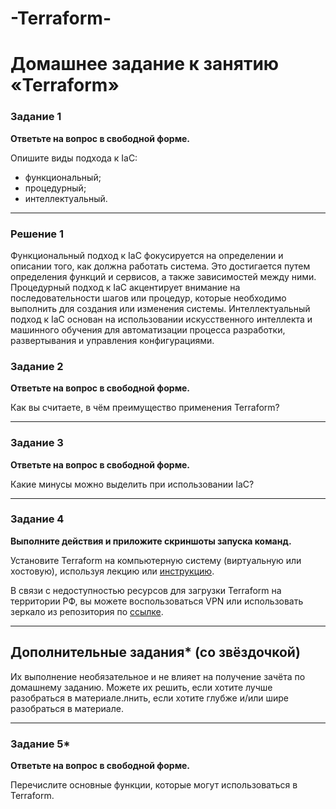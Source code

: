 # -Terraform-
# Домашнее задание к занятию «Terraform»


### Задание 1

**Ответьте на вопрос в свободной форме.**

Опишите виды подхода к IaC:

 * функциональный;
 * процедурный;
 * интеллектуальный.

---

### Решение 1

Функциональный подход к IaC фокусируется на определении и описании того, как должна работать система. Это достигается путем определения функций и сервисов, а также зависимостей между ними.
Процедурный подход к IaC акцентирует внимание на последовательности шагов или процедур, которые необходимо выполнить для создания или изменения системы.
Интеллектуальный подход к IaC основан на использовании искусственного интеллекта и машинного обучения для автоматизации процесса разработки, развертывания и управления конфигурациями.

### Задание 2

**Ответьте на вопрос в свободной форме.**

Как вы считаете, в чём преимущество применения Terraform?
 
---

### Задание 3

**Ответьте на вопрос в свободной форме.**

Какие минусы можно выделить при использовании IaC?
 
---

### Задание 4

**Выполните действия и приложите скриншоты запуска команд.**

Установите Terraform на компьютерную систему (виртуальную или хостовую), используя лекцию или [инструкцию](https://learn.hashicorp.com/tutorials/terraform/install-cli).    

В связи с недоступностью ресурсов для загрузки Terraform на территории РФ, вы можете  воспользоваться VPN или использовать зеркало из репозитория по [ссылке](https://github.com/netology-code/devops-materials).

---

## Дополнительные задания* (со звёздочкой)

Их выполнение необязательное и не влияет на получение зачёта по домашнему заданию. Можете их решить, если хотите лучше разобраться в материале.лнить, если хотите глубже и/или шире разобраться в материале.

---

### Задание 5*

**Ответьте на вопрос в свободной форме.**

Перечислите основные функции, которые могут использоваться в Terraform. 

